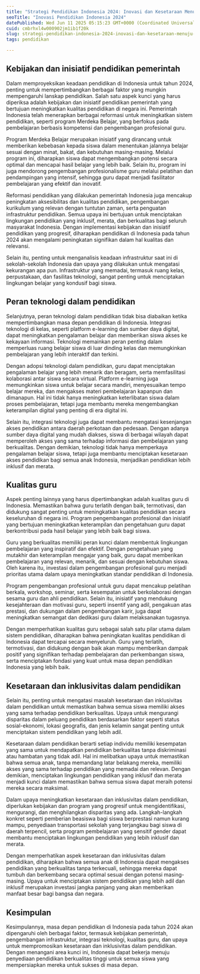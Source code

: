 ```yaml
---
title: "Strategi Pendidikan Indonesia 2024: Inovasi dan Kesetaraan Menuju Masa Depan Cemerlang"
seoTitle: "Inovasi Pendidikan Indonesia 2024"
datePublished: Wed Jun 11 2025 05:15:23 GMT+0000 (Coordinated Universal Time)
cuid: cmbrhxl4w000902jm1ib1f20k
slug: strategi-pendidikan-indonesia-2024-inovasi-dan-kesetaraan-menuju-masa-depan-cemerlang
tags: pendidikan

---
```


## Kebijakan dan inisiatif pendidikan pemerintah

Dalam memproyeksikan keadaan pendidikan di Indonesia untuk tahun 2024, penting untuk mempertimbangkan berbagai faktor yang mungkin mempengaruhi lanskap pendidikan. Salah satu aspek kunci yang harus diperiksa adalah kebijakan dan inisiatif pendidikan pemerintah yang bertujuan meningkatkan kualitas pendidikan di negara ini. Pemerintah Indonesia telah menerapkan berbagai reformasi untuk meningkatkan sistem pendidikan, seperti program Merdeka Belajar, yang berfokus pada pembelajaran berbasis kompetensi dan pengembangan profesional guru.

Program Merdeka Belajar merupakan inisiatif yang dirancang untuk memberikan kebebasan kepada siswa dalam menentukan jalannya belajar sesuai dengan minat, bakat, dan kebutuhan masing-masing. Melalui program ini, diharapkan siswa dapat mengembangkan potensi secara optimal dan mencapai hasil belajar yang lebih baik. Selain itu, program ini juga mendorong pengembangan profesionalisme guru melalui pelatihan dan pendampingan yang intensif, sehingga guru dapat menjadi fasilitator pembelajaran yang efektif dan inovatif.

Reformasi pendidikan yang dilakukan pemerintah Indonesia juga mencakup peningkatan aksesibilitas dan kualitas pendidikan, pengembangan kurikulum yang relevan dengan tuntutan zaman, serta penguatan infrastruktur pendidikan. Semua upaya ini bertujuan untuk menciptakan lingkungan pendidikan yang inklusif, merata, dan berkualitas bagi seluruh masyarakat Indonesia. Dengan implementasi kebijakan dan inisiatif pendidikan yang progresif, diharapkan pendidikan di Indonesia pada tahun 2024 akan mengalami peningkatan signifikan dalam hal kualitas dan relevansi.

Selain itu, penting untuk menganalisis keadaan infrastruktur saat ini di sekolah-sekolah Indonesia dan upaya yang dilakukan untuk mengatasi kekurangan apa pun. Infrastruktur yang memadai, termasuk ruang kelas, perpustakaan, dan fasilitas teknologi, sangat penting untuk menciptakan lingkungan belajar yang kondusif bagi siswa.

## Peran teknologi dalam pendidikan

Selanjutnya, peran teknologi dalam pendidikan tidak bisa diabaikan ketika mempertimbangkan masa depan pendidikan di Indonesia. Integrasi teknologi di kelas, seperti platform e-learning dan sumber daya digital, dapat meningkatkan pengalaman belajar dan memberikan siswa akses ke kekayaan informasi. Teknologi memainkan peran penting dalam memperluas ruang belajar siswa di luar dinding kelas dan memungkinkan pembelajaran yang lebih interaktif dan terkini.

Dengan adopsi teknologi dalam pendidikan, guru dapat menciptakan pengalaman belajar yang lebih menarik dan beragam, serta memfasilitasi kolaborasi antar siswa secara virtual. Platform e-learning juga memungkinkan siswa untuk belajar secara mandiri, menyesuaikan tempo belajar mereka, dan mengakses materi pembelajaran kapanpun dan dimanapun. Hal ini tidak hanya meningkatkan keterlibatan siswa dalam proses pembelajaran, tetapi juga membantu mereka mengembangkan keterampilan digital yang penting di era digital ini.

Selain itu, integrasi teknologi juga dapat membantu mengatasi kesenjangan akses pendidikan antara daerah perkotaan dan pedesaan. Dengan adanya sumber daya digital yang mudah diakses, siswa di berbagai wilayah dapat memperoleh akses yang sama terhadap informasi dan pembelajaran yang berkualitas. Dengan demikian, teknologi tidak hanya memperkaya pengalaman belajar siswa, tetapi juga membantu menciptakan kesetaraan akses pendidikan bagi semua anak Indonesia, menjadikan pendidikan lebih inklusif dan merata.

## Kualitas guru

Aspek penting lainnya yang harus dipertimbangkan adalah kualitas guru di Indonesia. Memastikan bahwa guru terlatih dengan baik, termotivasi, dan didukung sangat penting untuk meningkatkan kualitas pendidikan secara keseluruhan di negara ini. Program pengembangan profesional dan inisiatif yang bertujuan meningkatkan keterampilan dan pengetahuan guru dapat berkontribusi pada hasil belajar yang lebih baik bagi siswa.

Guru yang berkualitas memiliki peran kunci dalam membentuk lingkungan pembelajaran yang inspiratif dan efektif. Dengan pengetahuan yang mutakhir dan keterampilan mengajar yang baik, guru dapat memberikan pembelajaran yang relevan, menarik, dan sesuai dengan kebutuhan siswa. Oleh karena itu, investasi dalam pengembangan profesional guru menjadi prioritas utama dalam upaya meningkatkan standar pendidikan di Indonesia.

Program pengembangan profesional untuk guru dapat mencakup pelatihan berkala, workshop, seminar, serta kesempatan untuk berkolaborasi dengan sesama guru dan ahli pendidikan. Selain itu, inisiatif yang mendukung kesejahteraan dan motivasi guru, seperti insentif yang adil, pengakuan atas prestasi, dan dukungan dalam pengembangan karir, juga dapat meningkatkan semangat dan dedikasi guru dalam melaksanakan tugasnya.

Dengan memperhatikan kualitas guru sebagai salah satu pilar utama dalam sistem pendidikan, diharapkan bahwa peningkatan kualitas pendidikan di Indonesia dapat tercapai secara menyeluruh. Guru yang terlatih, termotivasi, dan didukung dengan baik akan mampu memberikan dampak positif yang signifikan terhadap pembelajaran dan perkembangan siswa, serta menciptakan fondasi yang kuat untuk masa depan pendidikan Indonesia yang lebih baik.

## Kesetaraan dan inklusivitas dalam pendidikan

Selain itu, penting untuk mengatasi masalah kesetaraan dan inklusivitas dalam pendidikan untuk memastikan bahwa semua siswa memiliki akses yang sama terhadap pendidikan berkualitas. Upaya untuk mengurangi disparitas dalam peluang pendidikan berdasarkan faktor seperti status sosial-ekonomi, lokasi geografis, dan jenis kelamin sangat penting untuk menciptakan sistem pendidikan yang lebih adil.

Kesetaraan dalam pendidikan berarti setiap individu memiliki kesempatan yang sama untuk mendapatkan pendidikan berkualitas tanpa diskriminasi atau hambatan yang tidak adil. Hal ini melibatkan upaya untuk memastikan bahwa semua anak, tanpa memandang latar belakang mereka, memiliki akses yang sama terhadap pendidikan yang memadai dan relevan. Dengan demikian, menciptakan lingkungan pendidikan yang inklusif dan merata menjadi kunci dalam memastikan bahwa semua siswa dapat meraih potensi mereka secara maksimal.

Dalam upaya meningkatkan kesetaraan dan inklusivitas dalam pendidikan, diperlukan kebijakan dan program yang progresif untuk mengidentifikasi, mengurangi, dan menghilangkan disparitas yang ada. Langkah-langkah konkret seperti pemberian beasiswa bagi siswa berprestasi namun kurang mampu, penyediaan transportasi sekolah yang terjangkau bagi siswa di daerah terpencil, serta program pembelajaran yang sensitif gender dapat membantu menciptakan lingkungan pendidikan yang lebih inklusif dan merata.

Dengan memperhatikan aspek kesetaraan dan inklusivitas dalam pendidikan, diharapkan bahwa semua anak di Indonesia dapat mengakses pendidikan yang berkualitas tanpa terkecuali, sehingga mereka dapat tumbuh dan berkembang secara optimal sesuai dengan potensi masing-masing. Upaya untuk menciptakan sistem pendidikan yang lebih adil dan inklusif merupakan investasi jangka panjang yang akan memberikan manfaat besar bagi bangsa dan negara.

## Kesimpulan

Kesimpulannya, masa depan pendidikan di Indonesia pada tahun 2024 akan dipengaruhi oleh berbagai faktor, termasuk kebijakan pemerintah, pengembangan infrastruktur, integrasi teknologi, kualitas guru, dan upaya untuk mempromosikan kesetaraan dan inklusivitas dalam pendidikan. Dengan menangani area kunci ini, Indonesia dapat bekerja menuju penyediaan pendidikan berkualitas tinggi untuk semua siswa yang mempersiapkan mereka untuk sukses di masa depan.